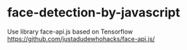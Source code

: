 # face-detection-by-javascript
Use library face-api.js based on Tensorflow https://github.com/justadudewhohacks/face-api.js/
